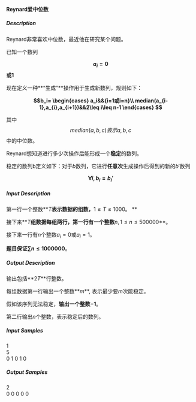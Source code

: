 #### Reynard爱中位数



##### Description

 Reynard非常喜欢中位数，最近他在研究某个问题。

已知一个数列 

 **$$a_i=0$$或$1$**

现在定义一种**“生成”**操作用于生成新数列，规则如下：  

**$$b_i=  
\begin{cases}  
a_i&&{i=1或i=n}\\  
median(a_{i-1},a_{i},a_{i+1})&&2\leq i\leq n-1  \end{cases}  $$**

其中$$median(a,b,c)表示a,b,c$$中的中位数。

Reynard想知道进行多少次操作后能形成一个**稳定**的数列。  

稳定的数列b定义如下：对于$b$数列，它进行**任意次**生成操作后得到的新的$b'$数列

**$${\forall}i,b_i=b_i'$$**



##### Input Description

第一行一个整数**$T$**表示数据的组数，**$1\leq T\leq1000$。 **

接下来**$T$**组数据每组两行，第一行有一个整数**$n,1\leq n\leq500000$**。

接下来一行有$n$个整数$a_i=0$或$a_i=1$。

**题目保证$\sum n\leq1000000$**。



##### Output Description  

输出包括**$2T$**行整数。   

每组数据第一行输出一个整数**$m$**, 表示最少要$m$次能稳定。

假如该序列无法稳定，**输出一个整数$-1$**。 

第二行输出$n$个整数，表示稳定后的数列。



##### Input Samples

1      
5  
0 1 0 1 0

##### Output Samples   

2  
0 0 0 0 0

